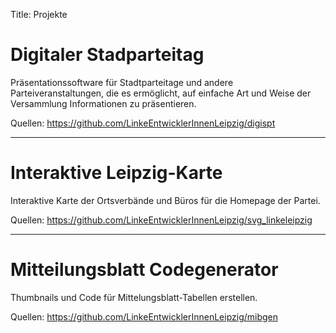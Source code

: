 Title: Projekte

# Digitaler Stadparteitag

Präsentationssoftware für Stadtparteitage und andere Parteiveranstaltungen,
die es ermöglicht, auf einfache Art und Weise der Versammlung Informationen
zu präsentieren.

Quellen: <https://github.com/LinkeEntwicklerInnenLeipzig/digispt>

-------------------------

# Interaktive Leipzig-Karte

Interaktive Karte der Ortsverbände und Büros für die Homepage der Partei.

Quellen: <https://github.com/LinkeEntwicklerInnenLeipzig/svg_linkeleipzig>

-------------------------

# Mitteilungsblatt Codegenerator

Thumbnails und Code für Mittelungsblatt-Tabellen erstellen.

Quellen: <https://github.com/LinkeEntwicklerInnenLeipzig/mibgen>
